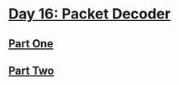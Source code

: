 # [Day 16: Packet Decoder](https://adventofcode.com/2021/day/16)

## [Part One](https://adventofcode.com/2021/day/16#part1)

## [Part Two](https://adventofcode.com/2021/day/16#part2)
